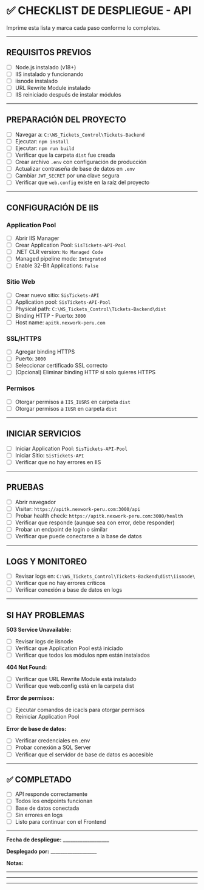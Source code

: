 # ✅ CHECKLIST DE DESPLIEGUE - API

Imprime esta lista y marca cada paso conforme lo completes.

---

## REQUISITOS PREVIOS

- [ ] Node.js instalado (v18+)
- [ ] IIS instalado y funcionando
- [ ] iisnode instalado
- [ ] URL Rewrite Module instalado
- [ ] IIS reiniciado después de instalar módulos

---

## PREPARACIÓN DEL PROYECTO

- [ ] Navegar a: `C:\WS_Tickets_Control\Tickets-Backend`
- [ ] Ejecutar: `npm install`
- [ ] Ejecutar: `npm run build`
- [ ] Verificar que la carpeta `dist` fue creada
- [ ] Crear archivo `.env` con configuración de producción
- [ ] Actualizar contraseña de base de datos en `.env`
- [ ] Cambiar `JWT_SECRET` por una clave segura
- [ ] Verificar que `web.config` existe en la raíz del proyecto

---

## CONFIGURACIÓN DE IIS

### Application Pool
- [ ] Abrir IIS Manager
- [ ] Crear Application Pool: `SisTickets-API-Pool`
- [ ] .NET CLR version: `No Managed Code`
- [ ] Managed pipeline mode: `Integrated`
- [ ] Enable 32-Bit Applications: `False`

### Sitio Web
- [ ] Crear nuevo sitio: `SisTickets-API`
- [ ] Application pool: `SisTickets-API-Pool`
- [ ] Physical path: `C:\WS_Tickets_Control\Tickets-Backend\dist`
- [ ] Binding HTTP - Puerto: `3000`
- [ ] Host name: `apitk.nexwork-peru.com`

### SSL/HTTPS
- [ ] Agregar binding HTTPS
- [ ] Puerto: `3000`
- [ ] Seleccionar certificado SSL correcto
- [ ] (Opcional) Eliminar binding HTTP si solo quieres HTTPS

### Permisos
- [ ] Otorgar permisos a `IIS_IUSRS` en carpeta `dist`
- [ ] Otorgar permisos a `IUSR` en carpeta `dist`

---

## INICIAR SERVICIOS

- [ ] Iniciar Application Pool: `SisTickets-API-Pool`
- [ ] Iniciar Sitio: `SisTickets-API`
- [ ] Verificar que no hay errores en IIS

---

## PRUEBAS

- [ ] Abrir navegador
- [ ] Visitar: `https://apitk.nexwork-peru.com:3000/api`
- [ ] Probar health check: `https://apitk.nexwork-peru.com:3000/health`
- [ ] Verificar que responde (aunque sea con error, debe responder)
- [ ] Probar un endpoint de login o similar
- [ ] Verificar que puede conectarse a la base de datos

---

## LOGS Y MONITOREO

- [ ] Revisar logs en: `C:\WS_Tickets_Control\Tickets-Backend\dist\iisnode\`
- [ ] Verificar que no hay errores críticos
- [ ] Verificar conexión a base de datos en logs

---

## SI HAY PROBLEMAS

**503 Service Unavailable:**
- [ ] Revisar logs de iisnode
- [ ] Verificar que Application Pool está iniciado
- [ ] Verificar que todos los módulos npm están instalados

**404 Not Found:**
- [ ] Verificar que URL Rewrite Module está instalado
- [ ] Verificar que web.config está en la carpeta dist

**Error de permisos:**
- [ ] Ejecutar comandos de icacls para otorgar permisos
- [ ] Reiniciar Application Pool

**Error de base de datos:**
- [ ] Verificar credenciales en .env
- [ ] Probar conexión a SQL Server
- [ ] Verificar que el servidor de base de datos es accesible

---

## ✅ COMPLETADO

- [ ] API responde correctamente
- [ ] Todos los endpoints funcionan
- [ ] Base de datos conectada
- [ ] Sin errores en logs
- [ ] Listo para continuar con el Frontend

---

**Fecha de despliegue:** ___________________

**Desplegado por:** ___________________

**Notas:**
________________________________________
________________________________________
________________________________________

